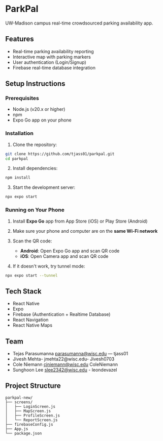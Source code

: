 # ParkPal

UW-Madison campus real-time crowdsourced parking availability app.

## Features
- Real-time parking availability reporting
- Interactive map with parking markers
- User authentication (Login/Signup)
- Firebase real-time database integration

## Setup Instructions

### Prerequisites
- Node.js (v20.x or higher)
- npm
- Expo Go app on your phone

### Installation

1. Clone the repository:
```bash
git clone https://github.com/tjass01/parkpal.git
cd parkpal
```

2. Install dependencies:
```bash
npm install
```

3. Start the development server:
```bash
npx expo start
```

### Running on Your Phone

1. Install **Expo Go** app from App Store (iOS) or Play Store (Android)

2. Make sure your phone and computer are on the **same Wi-Fi network**

3. Scan the QR code:
   - **Android**: Open Expo Go app and scan QR code
   - **iOS**: Open Camera app and scan QR code

4. If it doesn't work, try tunnel mode:
```bash
npx expo start --tunnel
```

## Tech Stack
- React Native
- Expo
- Firebase (Authentication + Realtime Database)
- React Navigation
- React Native Maps

## Team
- Tejas Parasumanna  parasumanna@wisc.edu — tjass01
- Jivesh Mehta- jmehta22@wisc.edu- Jivesh0703
- Cole Niemann cjniemann@wisc.edu ColeNiemann
- Sunghoon Lee slee2342@wisc.edu - leondevazel

## Project Structure
```
parkpal-new/
├── screens/
│   ├── LoginScreen.js
│   ├── MapScreen.js
│   ├── ProfileScreen.js
│   └── ReportScreen.js
├── firebaseConfig.js
├── App.js
└── package.json
```